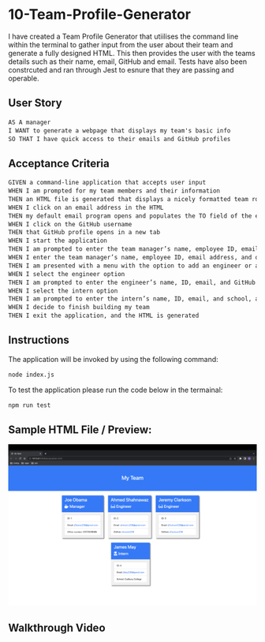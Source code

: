 # 10-Team-Profile-Generator

I have created a Team Profile Generator that utiilises the command line within the terminal to gather input from the user about their team and generate a fully designed HTML. This then provides the user with the teams details such as their name, email, GitHub and email. Tests have also been constrcuted and ran through Jest to esnure that they are passing and operable.

## User Story

```md
AS A manager
I WANT to generate a webpage that displays my team's basic info
SO THAT I have quick access to their emails and GitHub profiles
```

## Acceptance Criteria

```md
GIVEN a command-line application that accepts user input
WHEN I am prompted for my team members and their information
THEN an HTML file is generated that displays a nicely formatted team roster based on user input
WHEN I click on an email address in the HTML
THEN my default email program opens and populates the TO field of the email with the address
WHEN I click on the GitHub username
THEN that GitHub profile opens in a new tab
WHEN I start the application
THEN I am prompted to enter the team manager’s name, employee ID, email address, and office number
WHEN I enter the team manager’s name, employee ID, email address, and office number
THEN I am presented with a menu with the option to add an engineer or an intern or to finish building my team
WHEN I select the engineer option
THEN I am prompted to enter the engineer’s name, ID, email, and GitHub username, and I am taken back to the menu
WHEN I select the intern option
THEN I am prompted to enter the intern’s name, ID, email, and school, and I am taken back to the menu
WHEN I decide to finish building my team
THEN I exit the application, and the HTML is generated
```

## Instructions

The application will be invoked by using the following command:

```bash
node index.js
```

To test the application please run the code below in the termainal:

```bash
npm run test
```

## Sample HTML File / Preview:

<img src="./assets/images/preview.png" alt="" />

## Walkthrough Video

<!-- Link HERE -->
